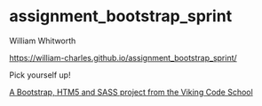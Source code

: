 assignment_bootstrap_sprint
===========================

William Whitworth

https://william-charles.github.io/assignment_bootstrap_sprint/

Pick yourself up!

[A Bootstrap, HTM5 and SASS project from the Viking Code School](http://www.vikingcodeschool.com)
